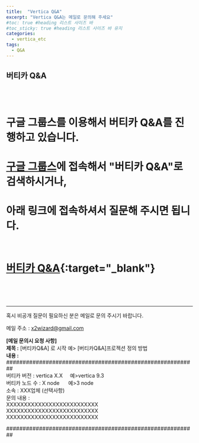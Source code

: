 ```yaml
---
title:  "Vertica Q&A"
excerpt: "Vertica Q&A는 메일로 문의해 주세요"
#toc: true #heading 리스트 사이즈 바
#toc_sticky: true #heading 리스트 사이즈 바 유지
categories:
  - vertica_etc
tags:
  - Q&A
---
```


## 버티카 Q&A
&nbsp;  
&nbsp;  
# **구글 그룹스를 이용해서 버티카 Q&A를 진행하고 있습니다.**  

# [구글 그룹스](https://groups.google.com/forum/?hl=ko#!overview)에 접속해서 "버티카 Q&A"로 검색하시거나,   
# 아래 링크에 접속하셔서 질문해 주시면 됩니다.
&nbsp;  
# **[버티카 Q&A](https://groups.google.com/forum/#!forum/vertica_qna){:target="_blank"}**  
&nbsp;  
&nbsp;  
&nbsp;  

----------------------------------------------------------------  
혹시 비공개 질문이 필요하신 분은 메일로 문의 주시기 바랍니다.  
  
메일 주소 : x2wizard@gmail.com  
  
**[메일 문의시 요청 사항]**   
**제목 :** [버티카Q&A] 로 시작 예> [버티카Q&A]프로젝션 정의 방법  
**내용 :**   
##########################################################  
버티카 버전 : vertica X.X &nbsp;&nbsp;&nbsp; 예>vertica 9.3  
버티카 노드 수 : X node &nbsp;&nbsp;&nbsp;&nbsp; 예>3 node  
소속 : XXX업체 (선택사항)  
문의 내용 :   
XXXXXXXXXXXXXXXXXXXXXXXXXX  
XXXXXXXXXXXXXXXXXXXXXXXXXX  
XXXXXXXXXXXXXXXXXXXXXXXXXX  
  
##########################################################  


